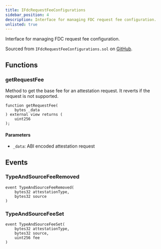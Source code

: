 ```yaml
---
title: IFdcRequestFeeConfigurations
sidebar_position: 4
description: Interface for managing FDC request fee configuration.
unlisted: true
---
```


Interface for managing FDC request fee configuration.

Sourced from `IFdcRequestFeeConfigurations.sol` on [GitHub](https://github.com/flare-foundation/flare-smart-contracts-v2/blob/main/contracts/userInterfaces/IFdcRequestFeeConfigurations.sol).

## Functions

### getRequestFee

Method to get the base fee for an attestation request. It reverts if the request is not supported.

```solidity
function getRequestFee(
    bytes _data
) external view returns (
    uint256
);
```

#### Parameters

- `_data`: ABI encoded attestation request

## Events

### TypeAndSourceFeeRemoved

```solidity
event TypeAndSourceFeeRemoved(
    bytes32 attestationType,
    bytes32 source
)
```

### TypeAndSourceFeeSet

```solidity
event TypeAndSourceFeeSet(
    bytes32 attestationType,
    bytes32 source,
    uint256 fee
)
```
